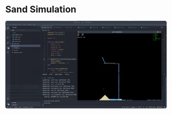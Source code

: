 # Sand Simulation

<p align="center" markdown="1">
    <img width="800" src="assets/screenshot.png" style="border-radius: 5px">
</p>
